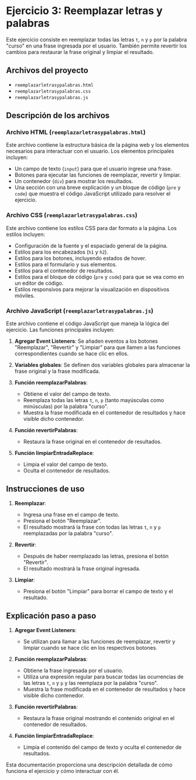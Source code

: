 # Ejercicio 3: Reemplazar letras y palabras

Este ejercicio consiste en reemplazar todas las letras `t`, `n` y `p` por la palabra "curso" en una frase ingresada por el usuario. También permite revertir los cambios para restaurar la frase original y limpiar el resultado.

## Archivos del proyecto

- `reemplazarletrasypalabras.html`
- `reemplazarletrasypalabras.css`
- `reemplazarletrasypalabras.js`

## Descripción de los archivos

### Archivo HTML (`reemplazarletrasypalabras.html`)

Este archivo contiene la estructura básica de la página web y los elementos necesarios para interactuar con el usuario. Los elementos principales incluyen:

- Un campo de texto (`input`) para que el usuario ingrese una frase.
- Botones para ejecutar las funciones de reemplazar, revertir y limpiar.
- Un contenedor (`div`) para mostrar los resultados.
- Una sección con una breve explicación y un bloque de código (`pre` y `code`) que muestra el código JavaScript utilizado para resolver el ejercicio.

### Archivo CSS (`reemplazarletrasypalabras.css`)

Este archivo contiene los estilos CSS para dar formato a la página. Los estilos incluyen:

- Configuración de la fuente y el espaciado general de la página.
- Estilos para los encabezados (`h1` y `h2`).
- Estilos para los botones, incluyendo estados de hover.
- Estilos para el formulario y sus elementos.
- Estilos para el contenedor de resultados.
- Estilos para el bloque de código (`pre` y `code`) para que se vea como en un editor de código.
- Estilos responsivos para mejorar la visualización en dispositivos móviles.

### Archivo JavaScript (`reemplazarletrasypalabras.js`)

Este archivo contiene el código JavaScript que maneja la lógica del ejercicio. Las funciones principales incluyen:

1. **Agregar Event Listeners**: Se añaden eventos a los botones "Reemplazar", "Revertir" y "Limpiar" para que llamen a las funciones correspondientes cuando se hace clic en ellos.

2. **Variables globales**: Se definen dos variables globales para almacenar la frase original y la frase modificada.

3. **Función reemplazarPalabras**:
   - Obtiene el valor del campo de texto.
   - Reemplaza todas las letras `t`, `n`, `p` (tanto mayúsculas como minúsculas) por la palabra "curso".
   - Muestra la frase modificada en el contenedor de resultados y hace visible dicho contenedor.

4. **Función revertirPalabras**:
   - Restaura la frase original en el contenedor de resultados.

5. **Función limpiarEntradaReplace**:
   - Limpia el valor del campo de texto.
   - Oculta el contenedor de resultados.

## Instrucciones de uso

1. **Reemplazar**:
   - Ingresa una frase en el campo de texto.
   - Presiona el botón "Reemplazar".
   - El resultado mostrará la frase con todas las letras `t`, `n` y `p` reemplazadas por la palabra "curso".

2. **Revertir**:
   - Después de haber reemplazado las letras, presiona el botón "Revertir".
   - El resultado mostrará la frase original ingresada.

3. **Limpiar**:
   - Presiona el botón "Limpiar" para borrar el campo de texto y el resultado.

## Explicación paso a paso

1. **Agregar Event Listeners**:
   - Se utilizan para llamar a las funciones de reemplazar, revertir y limpiar cuando se hace clic en los respectivos botones.

2. **Función reemplazarPalabras**:
   - Obtiene la frase ingresada por el usuario.
   - Utiliza una expresión regular para buscar todas las ocurrencias de las letras `t`, `n` y `p` y las reemplaza por la palabra "curso".
   - Muestra la frase modificada en el contenedor de resultados y hace visible dicho contenedor.

3. **Función revertirPalabras**:
   - Restaura la frase original mostrando el contenido original en el contenedor de resultados.

4. **Función limpiarEntradaReplace**:
   - Limpia el contenido del campo de texto y oculta el contenedor de resultados.

Esta documentación proporciona una descripción detallada de cómo funciona el ejercicio y cómo interactuar con él.
